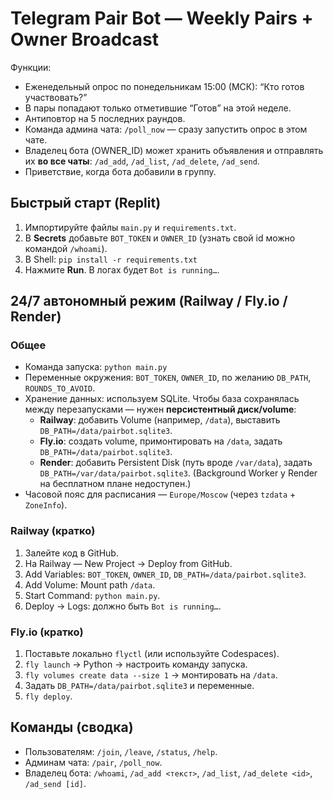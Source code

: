 # Telegram Pair Bot — Weekly Pairs + Owner Broadcast

Функции:
- Еженедельный опрос по понедельникам 15:00 (МСК): “Кто готов участвовать?”
- В пары попадают только отметившие “Готов” на этой неделе.
- Антиповтор на 5 последних раундов.
- Команда админа чата: `/poll_now` — сразу запустить опрос в этом чате.
- Владелец бота (OWNER_ID) может хранить объявления и отправлять их **во все чаты**: `/ad_add`, `/ad_list`, `/ad_delete`, `/ad_send`.
- Приветствие, когда бота добавили в группу.

## Быстрый старт (Replit)
1) Импортируйте файлы `main.py` и `requirements.txt`.
2) В **Secrets** добавьте `BOT_TOKEN` и `OWNER_ID` (узнать свой id можно командой `/whoami`).
3) В Shell: `pip install -r requirements.txt`
4) Нажмите **Run**. В логах будет `Bot is running…`.

## 24/7 автономный режим (Railway / Fly.io / Render)
### Общее
- Команда запуска: `python main.py`
- Переменные окружения: `BOT_TOKEN`, `OWNER_ID`, по желанию `DB_PATH`, `ROUNDS_TO_AVOID`.
- Хранение данных: используем SQLite. Чтобы база сохранялась между перезапусками — нужен **персистентный диск/volume**:
  - **Railway**: добавить Volume (например, `/data`), выставить `DB_PATH=/data/pairbot.sqlite3`.
  - **Fly.io**: создать volume, примонтировать на `/data`, задать `DB_PATH=/data/pairbot.sqlite3`.
  - **Render**: добавить Persistent Disk (путь вроде `/var/data`), задать `DB_PATH=/var/data/pairbot.sqlite3`. (Background Worker у Render на бесплатном плане недоступен.)
- Часовой пояс для расписания — `Europe/Moscow` (через `tzdata` + `ZoneInfo`).

### Railway (кратко)
1) Залейте код в GitHub.
2) На Railway — New Project → Deploy from GitHub.
3) Add Variables: `BOT_TOKEN`, `OWNER_ID`, `DB_PATH=/data/pairbot.sqlite3`.
4) Add Volume: Mount path `/data`.
5) Start Command: `python main.py`.
6) Deploy → Logs: должно быть `Bot is running…`.

### Fly.io (кратко)
1) Поставьте локально `flyctl` (или используйте Codespaces).
2) `fly launch` → Python → настроить команду запуска.
3) `fly volumes create data --size 1` → монтировать на `/data`.
4) Задать `DB_PATH=/data/pairbot.sqlite3` и переменные.
5) `fly deploy`.

## Команды (сводка)
- Пользователям: `/join`, `/leave`, `/status`, `/help`.
- Админам чата: `/pair`, `/poll_now`.
- Владелец бота: `/whoami`, `/ad_add <текст>`, `/ad_list`, `/ad_delete <id>`, `/ad_send [id]`.
